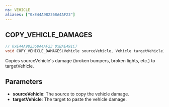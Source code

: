 ```yaml
---
ns: VEHICLE
aliases: ["0xE44A982368A4AF23"]
---
```

## COPY_VEHICLE_DAMAGES

```c
// 0xE44A982368A4AF23 0xBAE491C7
void COPY_VEHICLE_DAMAGES(Vehicle sourceVehicle, Vehicle targetVehicle);
```

Copies sourceVehicle's damage (broken bumpers, broken lights, etc.) to targetVehicle.

## Parameters
* **sourceVehicle**: The source to copy the vehicle damage.
* **targetVehicle**: The target to paste the vehicle damage.
